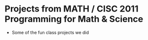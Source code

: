 # Projects from MATH / CISC 2011 Programming for Math & Science
- Some of the fun class projects we did 
